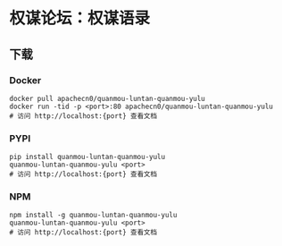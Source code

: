 # 权谋论坛：权谋语录

## 下载

### Docker

```
docker pull apachecn0/quanmou-luntan-quanmou-yulu
docker run -tid -p <port>:80 apachecn0/quanmou-luntan-quanmou-yulu
# 访问 http://localhost:{port} 查看文档
```

### PYPI

```
pip install quanmou-luntan-quanmou-yulu
quanmou-luntan-quanmou-yulu <port>
# 访问 http://localhost:{port} 查看文档
```

### NPM

```
npm install -g quanmou-luntan-quanmou-yulu
quanmou-luntan-quanmou-yulu <port>
# 访问 http://localhost:{port} 查看文档
```